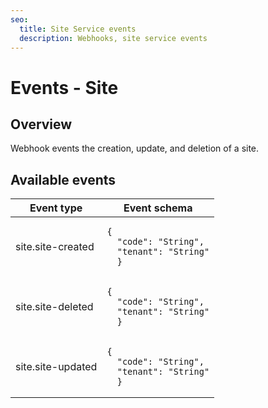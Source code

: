 ```yaml
---
seo:
  title: Site Service events
  description: Webhooks, site service events
---
```


# Events - Site

## Overview

Webhook events the creation, update, and deletion of a site.

## Available events

<table><thead><tr><th>Event type</th><th>Event schema</th></tr></thead><tbody><tr><td>site.site-created</td><td><pre class="language-json"><code class="lang-json">{
  "code": "String",
  "tenant": "String"
  }
</code></pre></td></tr><tr><td>site.site-deleted</td><td><pre class="language-json"><code class="lang-json">{
  "code": "String",
  "tenant": "String"
  }
</code></pre></td></tr><tr><td>site.site-updated</td><td><pre class="language-json"><code class="lang-json">{
  "code": "String",
  "tenant": "String"
  }
</code></pre></td></tr></tbody></table>
